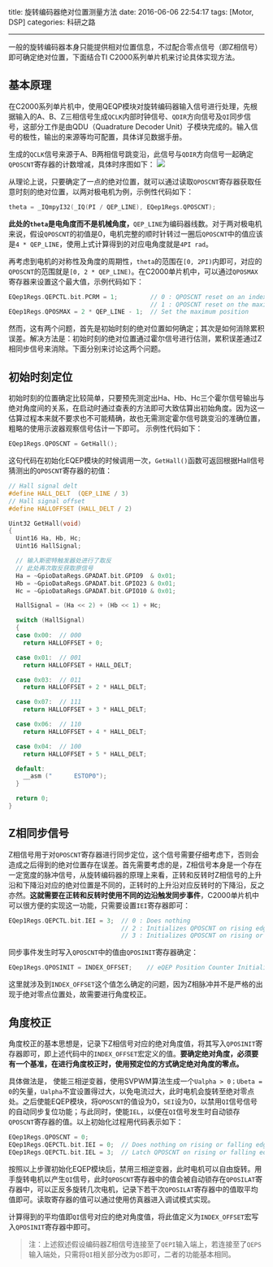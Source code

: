title: 旋转编码器绝对位置测量方法
date: 2016-06-06 22:54:17
tags: [Motor, DSP]
categories: 科研之路

---

一般的旋转编码器本身只能提供相对位置信息，不过配合零点信号（即Z相信号）即可确定绝对位置，下面结合TI C2000系列单片机来讨论具体实现方法。

<!--more-->

## **基本原理** ##
在C2000系列单片机中，使用QEQP模块对旋转编码器输入信号进行处理，先根据输入的A、B、Z三相信号生成`QCLK`内部时钟信号、`QDIR`方向信号及`QI`同步信号，这部分工作是由QDU（Quadrature Decoder Unit）子模块完成的。输入信号的极性，输出的来源等均可配置，具体详见数据手册。

生成的`QCLK`信号来源于A、B两相信号跳变沿，此信号与`QDIR`方向信号一起确定`QPOSCNT`寄存器的计数增减，具体时序图如下：
![](https://gmf.shengnengjin.cn/20160606154932.png)

从理论上说，只要确定了一点的绝对位置，就可以通过读取`QPOSCNT`寄存器获取任意时刻的绝对位置，以两对极电机为例，示例性代码如下：
``` C
theta = _IQmpyI32(_IQ(PI / QEP_LINE), EQep1Regs.QPOSCNT);
```

**此处的`theta`是电角度而不是机械角度，**`QEP_LINE`为编码器线数。对于两对极电机来说，假设`QPOSCNT`的初值是0，电机完整的顺时针转过一圈后`QPOSCNT`中的值应该是`4 * QEP_LINE`，使用上式计算得到的对应电角度就是`4PI rad`。

再考虑到电机的对称性及角度的周期性，`theta`的范围在`[0, 2PI)`内即可，对应的`QPOSCNT`的范围就是`[0, 2 * QEP_LINE)`。在C2000单片机中，可以通过`QPOSMAX`寄存器来设置这个最大值，示例代码如下：
``` C
EQep1Regs.QEPCTL.bit.PCRM = 1;         // 0 : QPOSCNT reset on an index event
                                       // 1 : QPOSCNT reset on the maximum position
EQep1Regs.QPOSMAX = 2 * QEP_LINE - 1;  // Set the maximum position
```

然而，这有两个问题，首先是初始时刻的绝对位置如何确定；其次是如何消除累积误差。解决方法是：初始时刻的绝对位置通过霍尔信号进行估测，累积误差通过Z相同步信号来消除。下面分别来讨论这两个问题。

## **初始时刻定位** ##
初始时刻的位置确定比较简单，只要预先测定出Ha、Hb、Hc三个霍尔信号输出与绝对角度间的关系，在启动时通过查表的方法即可大致估算出初始角度。因为这一估算过程本来就不要求也不可能精确，故也无需测定霍尔信号跳变沿的准确位置，粗略的使用示波器观察信号估计一下即可。
示例性代码如下：
``` C
EQep1Regs.QPOSCNT = GetHall();
```
这句代码在初始化EQEP模块的时候调用一次，`GetHall()`函数可返回根据Hall信号猜测出的`QPOSCNT`寄存器的初值：
``` C
// Hall signal delt
#define HALL_DELT  (QEP_LINE / 3)
// Hall signal offset
#define HALLOFFSET (HALL_DELT / 2)

Uint32 GetHall(void)
{
  Uint16 Ha, Hb, Hc;
  Uint16 HallSignal;

  // 输入斯密特触发器处进行了取反
  // 此处再次取反获取原信号
  Ha = ~GpioDataRegs.GPADAT.bit.GPIO9  & 0x01;
  Hb = ~GpioDataRegs.GPADAT.bit.GPIO23 & 0x01;
  Hc = ~GpioDataRegs.GPADAT.bit.GPIO10 & 0x01;

  HallSignal = (Ha << 2) + (Hb << 1) + Hc;

  switch (HallSignal)
  {
  case 0x00:  // 000
    return HALLOFFSET + 0;

  case 0x01:  // 001
    return HALLOFFSET + HALL_DELT;

  case 0x03:  // 011
    return HALLOFFSET + 2 * HALL_DELT;

  case 0x07:  // 111
    return HALLOFFSET + 3 * HALL_DELT;

  case 0x06:  // 110
    return HALLOFFSET + 4 * HALL_DELT;

  case 0x04:  // 100
    return HALLOFFSET + 5 * HALL_DELT;

  default:
    __asm ("      ESTOP0");
  }

  return 0;
}
```

## **Z相同步信号** ##
Z相信号用于对`QPOSCNT`寄存器进行同步定位，这个信号需要仔细考虑下，否则会造成之后得到的绝对位置存在误差。首先需要考虑的是，Z相信号本身是一个存在一定宽度的脉冲信号，从旋转编码器的原理上来看，正转和反转时Z相信号的上升沿和下降沿对应的绝对位置是不同的，正转时的上升沿对应反转时的下降沿，反之亦然。**这就需要在正转和反转时使用不同的边沿触发同步事件**，C2000单片机中可以很方便的实现这一功能，只需要设置`IEI`寄存器即可：
``` C
EQep1Regs.QEPCTL.bit.IEI = 3;  // 0 : Does nothing
                               // 2 : Initializes QPOSCNT on rising edge of QEPI
                               // 3 : Initializes QPOSCNT on rising or falling edge of QEPI depends on direction
```
同步事件发生时写入`QPOSCNT`中的值由`QPOSINIT`寄存器确定：
``` C
EQep1Regs.QPOSINIT = INDEX_OFFSET;    // eQEP Position Counter Initialization Value
```
这里就涉及到`INDEX_OFFSET`这个值怎么确定的问题，因为Z相脉冲并不是严格的出现于绝对零点位置处，故需要进行角度校正。

## **角度校正** ##
角度校正的基本思想是，记录下Z相信号对应的绝对角度值，将其写入`QPOSINIT`寄存器即可，即上述代码中的`INDEX_OFFSET`宏定义的值。**要确定绝对角度，必须要有一个基准，在进行角度校正时，使用预定位的方式确定绝对角度的零点。**

具体做法是， 使能三相逆变器，使用SVPWM算法生成一个`Ualpha > 0；Ubeta = 0`的矢量，`Ualpha`不宜设置得过大，以免电流过大，此时电机会旋转至绝对零点处。之后使能EQEP模块，将`QPOSCNT`的值设为0，`SEI`设为0，以禁用`QI`信号信号的自动同步复位功能；与此同时，使能`IEL`，以便在`QI`信号发生时自动锁存`QPOSCNT`寄存器的值。以上初始化过程用代码表示如下：
``` C
EQep1Regs.QPOSCNT = 0;
EQep1Regs.QEPCTL.bit.IEI = 0;  // Does nothing on rising or falling edge of QEPI
EQep1Regs.QEPCTL.bit.IEL = 3;  // Latch QPOSCNT on rising or falling edge of QEPS depends on direction
```

按照以上步骤初始化EQEP模块后，禁用三相逆变器，此时电机可以自由旋转。用手旋转电机以产生`QI`信号，此时`QPOSCNT`寄存器中的值会被自动锁存在`QPOSILAT`寄存器中，可以正反多旋转几次电机，记录下若干次`QPOSILAT`寄存器中的值取平均值即可。读取寄存器的值可以通过使用仿真器进入调试模式实现。

计算得到的平均值即`QI`信号对应的绝对角度值，将此值定义为`INDEX_OFFSET`宏写入`QPOSINIT`寄存器中即可。

> 注：上述叙述假设编码器Z相信号连接至了`QEPI`输入端上，若连接至了`QEPS`输入端处，只需将`QI`相关部分改为`QS`即可，二者的功能基本相同。